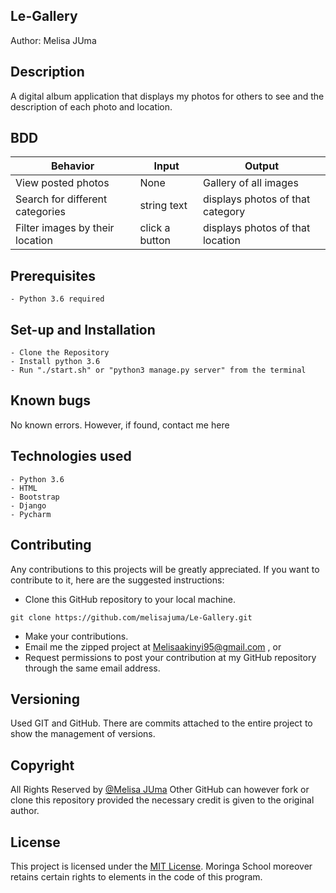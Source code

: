## Le-Gallery

Author:
        Melisa JUma
    

## Description
A digital album application that displays my photos for others to see and the description of each photo and location.


## BDD

| Behavior                          | Input                                   | Output                             |
| --------------------------------- | --------------------------------------- | ---------------------------------- |
| View posted photos                | None                                    | Gallery of all images              |
| Search for different categories   | string text                             | displays photos of that category   |
| Filter images by their location   | click a button                          | displays photos of that location |

## Prerequisites

    - Python 3.6 required

## Set-up and Installation

    - Clone the Repository
    - Install python 3.6
    - Run "./start.sh" or "python3 manage.py server" from the terminal

## Known bugs

No known errors. However, if found, contact me here 

## Technologies used

    - Python 3.6
    - HTML
    - Bootstrap
    - Django
    - Pycharm
    
## Contributing

Any contributions to this projects will be greatly appreciated. If you want to contribute to it, here are the suggested instructions:
* Clone this GitHub repository to your local machine.

```buildoutcfg
git clone https://github.com/melisajuma/Le-Gallery.git
```
* Make your contributions.
* Email me the zipped project at Melisaakinyi95@gmail.com , or
* Request permissions to post your contribution at my GitHub repository through the same email address.



## Versioning

Used GIT and GitHub. There are commits attached to the entire project to show the management of versions.

## Copyright

All Rights Reserved by [@Melisa JUma](https://github.com/melisajuma)
Other GitHub can however fork or clone this repository provided the necessary credit is given to the original author.

## License 

This project is licensed under the [MIT License](License). Moringa School moreover retains certain rights to elements in the code of this program.
